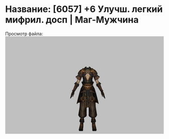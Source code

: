 # Название: [6057] +6 Улучш. легкий мифрил. досп | Маг-Мужчина

Просмотр файла:
![p040021.png](p040021.png)
